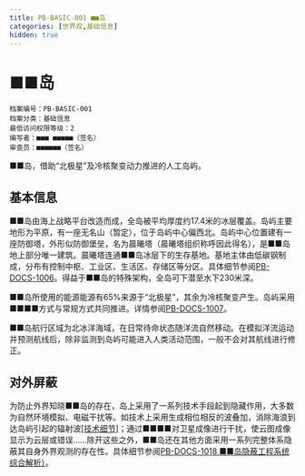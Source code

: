 ```yaml
---
title: PB-BASIC-001 ■■岛
categories: [世界观,基础信息]
hidden: true
---
```


# ■■岛
```
档案编号：PB-BASIC-001
档案分类：基础信息
最低访问权限等级：2
编写者：■■■ ■■■■■（签名）
审查员：■■■■■■（签名）
```

■■岛，借助“北极星”及冷核聚变动力推进的人工岛屿。

## 基本信息

■■岛由海上战略平台改造而成，全岛被平均厚度约17.4米的冰层覆盖。岛屿主要地形为平原，有一座无名山（暂定），位于岛屿中心偏西北。岛屿中心位置建有一座防御塔，外形似防御堡垒，名为晨曦塔（晨曦塔组织称呼因此得名），是■■岛地上部分唯一建筑。晨曦塔连通■■岛冰层下的生存基地。基地主体由低碳钢制成，分布有控制中枢、工业区、生活区、存储区等分区。具体细节参阅[PB-DOCS-1006](/world/Authorization)。得益于■■岛的特殊架构，全岛可下潜至水下230米深。

■■岛所使用的能源能源有65%来源于“北极星”，其余为冷核聚变产生。岛屿采用■■■■方式与常规方式共同推进。详情参阅[PB-DOCS-1007](/world/Authorization)。

■■岛航行区域为北冰洋海域，在日常待命状态随洋流自然移动。在模拟洋流运动并预测航线后，除非监测到岛屿可能进入人类活动范围，一般不会对其航线进行修正。

## 对外屏蔽

为防止外界知晓■■岛的存在，岛上采用了一系列技术手段起到隐藏作用，大多数为自然环境模拟、电磁干扰等。如技术上采用生成相位相反的波叠加，消除海浪到达岛屿引起的辐射波[[技术细节]](http://anthropology.mit.edu/sites/default/files/documents/helmreich_how_to_hide_an_island.pdf)；通过■■■■对卫星成像进行干扰，使云图成像显示为云层或错误……除开这些之外，■■岛还在其他方面采用一系列完整体系隐蔽其自身外界观测的存在性。具体细节参阅[PB-DOCS-1018 ■■岛隐蔽工程系统综合解析）](/world/Authorization)。